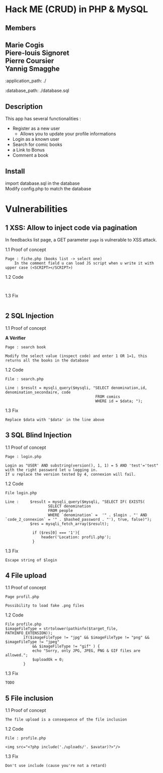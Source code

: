 Hack ME  (CRUD) in PHP & MySQL
========

Members
-------------------------------------------- 
Marie Cogis<br>
Piere-louis Signoret<br>
Pierre Coursier<br>
Yannig Smagghe<br>
-------------------------------------------- 

:application_path: ./

:database_path: ./database.sql

Description
--------------------------------------------

This app has several functionalities : 
* Register as a new user
    * Allows you to update your profile informations
* Login as a known user
* Search for comic books
* a Link to Bonus 
* Comment a book  


Install
-------------------------------------------- 
import database.sql in the database <br>
Modify config.php to match the database

Vulnerabilities
===============

1 XSS: Allow to inject code via pagination
--------------------------------------------

In feedbacks list page, a GET parameter `page` is vulnerable to XSS attack.

1.1 Proof of concept
~~~~~~~~~~~~~~~~~~~~~
Page : fiche.php (books list -> select one)
    In the comment field u can load JS script when u write it with upper case (<SCRIPT></SCRIPT>)
~~~~~~~~~~~~~~~~~~~~~
1.2 Code
~~~~~~~~
    
~~~~~~~~
1.3 Fix
~~~~~~~~~~~~~~~~~~~~
~~~~~~~~~~~~~~~~~~~~

2 SQL Injection
---------------
1.1 Proof of concept

<b>A Vérifier</b>
~~~~~~~~~~~~~~~~~~~
Page : search book

Modify the select value (inspect code) and enter 1 OR 1=1, this returns all the books in the database
~~~~~~~~~~~~~~~~~~~

1.2 Code
~~~~~~~~
File : search.php

Line : $result = mysqli_query($mysqli, "SELECT denomination,id, denomination_secondaire, code 
                                        FROM comics 
                                        WHERE id = $data; ");
~~~~~~~~
1.3 Fix
~~~~~~~
Replace $data with '$data' in the line above
~~~~~~~
3 SQL Blind Injection
---------------------
1.1 Proof of concept
~~~~~~~~~~~~~~~~~~~
Page : login.php

Login as "USER' AND substring(version(), 1, 1) = 5 AND 'test'='test" with the right password let u logging in.
If u replace the version tested by 4, connexion will fail. 
~~~~~~~~~~~~~~~~~~~
1.2 Code
~~~~~~~~
File login.php

Line :     $result = mysqli_query($mysqli, "SELECT IF( EXISTS(
                   SELECT denomination
                   FROM people
                   WHERE `denomination` =  '" . $login . "' AND `code_2_connexion` = '" . $hashed_password . "'), true, false)");
           $res = mysqli_fetch_array($result);

            if ($res[0] === '1'){
                header('Location: profil.php');
            } 
~~~~~~~~
1.3 Fix
~~~~~~~
Escape string of $login
~~~~~~~
4 File upload
-------------
1.1 Proof of concept
~~~~~~~~~~~~~~~~~~~
Page profil.php

Possibility to load fake .png files
~~~~~~~~~~~~~~~~~~~

1.2 Code
~~~~~~~~
File profile.php
$imageFileType = strtolower(pathinfo($target_file, PATHINFO_EXTENSION));
        if($imageFileType != "jpg" && $imageFileType != "png" && $imageFileType != "jpeg"
            && $imageFileType != "gif" ) {
            echo "Sorry, only JPG, JPEG, PNG & GIF files are allowed.";
            $uploadOk = 0;
        }
~~~~~~~~

1.3 Fix
~~~~~~~
TODO
~~~~~~~
5 File inclusion
----------------
1.1 Proof of concept
~~~~~~~~~~~~~~~~~~~
The file upload is a consequence of the file inclusion
~~~~~~~~~~~~~~~~~~~

1.2 Code
~~~~~~~~
File : profile.php

<img src="<?php include('./uploads/'. $avatar)?>"/>
~~~~~~~~

1.3 Fix
~~~~~~~
Don't use include (cause you're not a retard)
~~~~~~~
